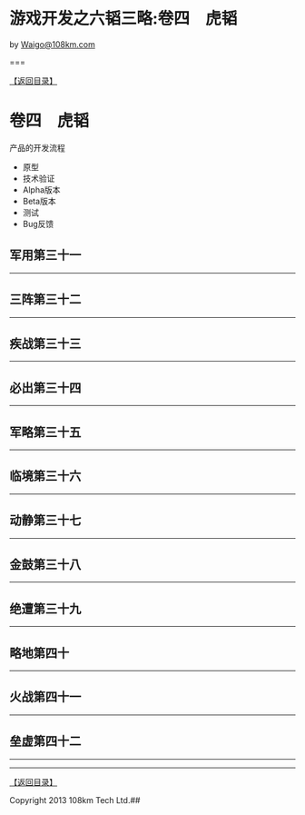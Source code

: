 游戏开发之六韬三略:卷四　虎韬
=====

by Waigo@108km.com

===

[【返回目录】](index.md)


# 卷四　虎韬


















产品的开发流程

* 原型
* 技术验证
* Alpha版本
* Beta版本
* 测试
* Bug反馈






## 军用第三十一
--------

## 三阵第三十二
--------

## 疾战第三十三
--------

## 必出第三十四
--------

## 军略第三十五
--------


## 临境第三十六
--------

## 动静第三十七
--------


## 金鼓第三十八
--------

## 绝遭第三十九
--------

## 略地第四十
--------

## 火战第四十一
--------


## 垒虚第四十二

--------




-------

[【返回目录】](index.md)

Copyright 2013 108km Tech Ltd.## 


